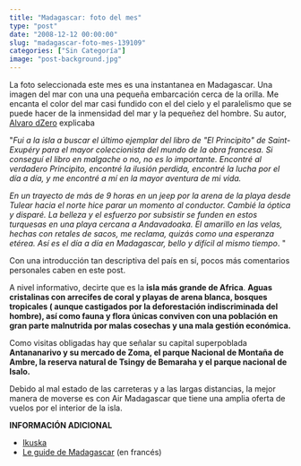 ```yaml
---
title: "Madagascar: foto del mes"
type: "post"
date: "2008-12-12 00:00:00"
slug: "madagascar-foto-mes-139109"
categories: ["Sin Categoría"]
image: "post-background.jpg"
---
```


[](/wp-content/uploads/2008/12/139109-108353.jpg)La foto seleccionada este mes es una instantanea en Madagascar. Una imagen del mar con una una pequeña embarcación cerca de la orilla. Me encanta el color del mar casi fundido con el del cielo y el paralelismo que se puede hacer de la inmensidad del mar y la pequeñez del hombre. Su autor, [Alvaro dZero](http://www.flickr.com/photos/miradasdecaracol/) explicaba

"*Fui a la isla a buscar el último ejemplar del libro de "El Principito" de Saint-Exupéry para el mayor coleccionista del mundo de la obra francesa. Si conseguí el libro en malgache o no, no es lo importante. Encontré al verdadero Principito, encontré la ilusión perdida, encontré la lucha por el día a día, y me encontré a mí en la mayor aventura de mi vida.*

*En un trayecto de más de 9 horas en un jeep por la arena de la playa desde Tulear hacia el norte hice parar un momento al conductor. Cambié la óptica y disparé. La belleza y el esfuerzo por subsistir se funden en estos turquesas en una playa cercana a Andavadoaka. El amarillo en las velas, hechas con retales de sacos, me reclama, quizás como una esperanza etérea. Así es el día a día en Madagascar, bello y difícil al mismo tiempo*. "

Con una introducción tan descriptiva del país en sí, pocos más comentarios personales caben en este post.

A nivel informativo, decirte que es la **isla más grande de Africa**. **Aguas cristalinas con arrecifes de coral y playas de arena blanca, bosques tropicales ( aunque castigados por la deforestación indiscriminada del hombre), así como fauna y flora únicas conviven con una población en gran parte malnutrida por malas cosechas y una mala gestión económica.**

Como visitas obligadas hay que señalar su capital superpoblada **Antananarivo y su mercado de Zoma, el parque Nacional de Montaña de Ambre, la reserva natural de Tsingy de Bemaraha y el parque nacional de Isalo.**

Debido al mal estado de las carreteras y a las largas distancias, la mejor manera de moverse es con Air Madagascar que tiene una amplia oferta de vuelos por el interior de la isla.

**INFORMACIÓN ADICIONAL**

- [Ikuska](http://www.ikuska.com/Africa/Paises/Madagascar.htm)
- [Le guide de Madagascar](http://www.madagascar-guide.com/madaguide2007/index.php) (en francés)